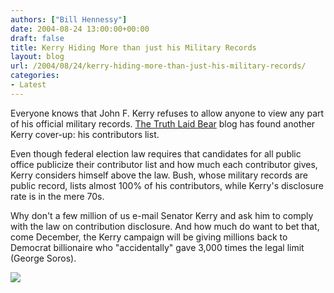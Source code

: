 ```yaml
---
authors: ["Bill Hennessy"]
date: 2004-08-24 13:00:00+00:00
draft: false
title: Kerry Hiding More than just his Military Records
layout: blog
url: /2004/08/24/kerry-hiding-more-than-just-his-military-records/
categories:
- Latest
---
```


Everyone knows that John F. Kerry refuses to allow anyone to view any part of his official military records.  [The Truth Laid Bear](https://www.truthlaidbear.com/archives/2004/08/14/kerry_campaign_contributions_lack_disclosure.php#001341) blog has found another Kerry cover-up:  his contributors list.  
  
Even though federal election law requires that candidates for all public office publicize their contributor list and how much each contributor gives, Kerry considers himself above the law.  Bush, whose military records are public record, lists almost 100% of his contributors, while Kerry's disclosure rate is in the mere 70s.    
  
Why don't a few million of us e-mail Senator Kerry and ask him to comply with the law on contribution disclosure.  And how much do want to bet that, come December, the Kerry campaign will be giving millions back to Democrat billionaire who "accidentally" gave 3,000 times the legal limit (George Soros).    
  
  
![](https://blog.billhennessy.com/aggbug.aspx?PostID=633)

